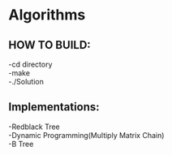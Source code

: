 # Algorithms
## HOW TO BUILD:
-cd directory  
-make  
-./Solution  

## Implementations:
-Redblack Tree  
-Dynamic Programming(Multiply Matrix Chain)  
-B Tree  

